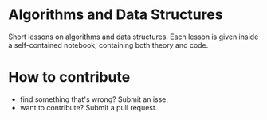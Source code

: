 # Algorithms and Data Structures
Short lessons on algorithms and data structures. Each lesson is given inside a self-contained notebook, containing both theory and code.

# How to contribute
- find something that's wrong? Submit an isse.
- want to contribute? Submit a pull request.